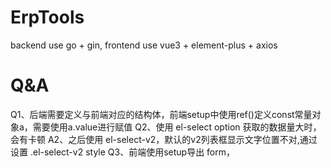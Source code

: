 # ErpTools
backend use go + gin, frontend use vue3 + element-plus + axios

# Q&A
Q1、后端需要定义与前端对应的结构体，前端setup中使用ref()定义const常量对象a，需要使用a.value进行赋值
Q2、使用 el-select option 获取的数据量大时，会有卡顿
A2、之后使用 el-select-v2，默认的v2列表框显示文字位置不对,通过设置 .el-select-v2 style
Q3、前端使用setup导出 form，<template>中使用 ref="form"，form.xxx 无法取到select 选择的值，具体需要查看 template Refs的文档
Q4、前端取到的时间为UTC时间非本地时间
A4、前端根据dayjs文档，引入，但并未设置正确，程序在后端进行UTC转本地
Q5、bug：设置stripe后，在改变行颜色，偶数行无法改变